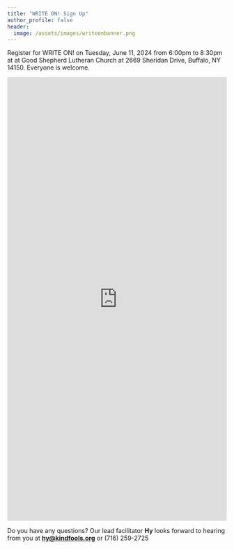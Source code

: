 ```yaml
---
title: "WRITE ON! Sign Up"
author_profile: false
header:
  image: /assets/images/writeonbanner.png
---
```


Register for WRITE ON! on Tuesday, June 11, 2024 from 6:00pm to 8:30pm at
at Good Shepherd Lutheran Church at 2669 Sheridan Drive, Buffalo, NY 14150.
Everyone is welcome.

<iframe src="https://docs.google.com/forms/d/e/1FAIpQLSek_PrcGqo_f9EajHCTh6m_Bg7T76rrjXrG3EChmPoMTyvUvg/viewform?embedded=true&usp=pp_url&entry.1094639681=Tues+June+11th+at+6:00pm+at+Good+Shepherd+Lutheran" width="100%" height="1020" frameborder="0" marginheight="0" marginwidth="0" onload = "window.parent.scrollTo(0,0)">Loading…</iframe>

Do you have any questions? Our lead facilitator **Hy** looks forward to hearing from you at **[hy@kindfools.org](mailto:hy@kindfools.org)** or (716) 259-2725

